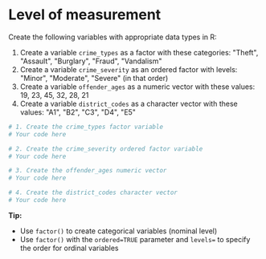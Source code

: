 # Level of measurement

Create the following variables with appropriate data types in R:

1. Create a variable `crime_types` as a factor with these categories: "Theft", "Assault", "Burglary", "Fraud", "Vandalism"
2. Create a variable `crime_severity` as an ordered factor with levels: "Minor", "Moderate", "Severe" (in that order)
3. Create a variable `offender_ages` as a numeric vector with these values: 19, 23, 45, 32, 28, 21
4. Create a variable `district_codes` as a character vector with these values: "A1", "B2", "C3", "D4", "E5"

```R
# 1. Create the crime_types factor variable
# Your code here

# 2. Create the crime_severity ordered factor variable
# Your code here

# 3. Create the offender_ages numeric vector
# Your code here

# 4. Create the district_codes character vector
# Your code here

```

**Tip:**
- Use `factor()` to create categorical variables (nominal level)
- Use `factor()` with the `ordered=TRUE` parameter and `levels=` to specify the order for ordinal variables